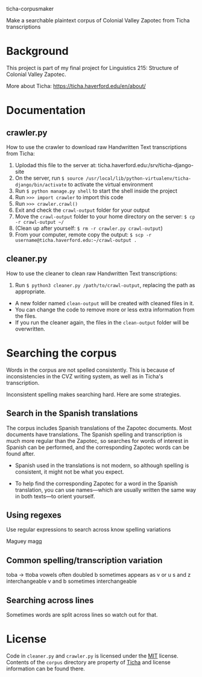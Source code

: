ticha-corpusmaker

Make a searchable plaintext corpus of Colonial Valley Zapotec from Ticha transcriptions

# Background

This project is part of my final project for Linguistics 215: Structure of Colonial Valley Zapotec.

More about Ticha: https://ticha.haverford.edu/en/about/

# Documentation

## crawler.py

How to use the crawler to download raw Handwritten Text transcriptions from Ticha:

1. Uplodad this file to the server at:
   ticha.haverford.edu:/srv/ticha-django-site
2. On the server, run
   `$ source /usr/local/lib/python-virtualenv/ticha-django/bin/activate`
   to activate the virtual environment
3. Run `$ python manage.py shell` to start the shell inside the project
4. Run `>>> import crawler` to import this code
5. Run `>>> crawler.crawl()`
6. Exit and check the `crawl-output` folder for your output
7. Move the `crawl-output` folder to your home directory on the server:
   `$ cp -r crawl-output ~/`
8. (Clean up after yourself: `$ rm -r crawler.py crawl-output`)
9. From your computer, remote copy the output: `$ scp -r username@ticha.haverford.edu:~/crawl-output .`

## cleaner.py

How to use the cleaner to clean raw Handwritten Text transcriptions:

1. Run `$ python3 cleaner.py /path/to/crawl-output`, replacing the path as appropriate.

* A new folder named `clean-output` will be created with cleaned files in it.
* You can change the code to remove more or less extra information from the files.
* If you run the cleaner again, the files in the `clean-output` folder will be overwritten.

# Searching the corpus

Words in the corpus are not spelled consistently. This is because of inconsistencies in the CVZ writing system, as well as in Ticha's transcription.

Inconsistent spelling makes searching hard. Here are some strategies.

## Search in the Spanish translations

The corpus includes Spanish translations of the Zapotec documents. Most documents have translations. The Spanish spelling and transcription is much more regular than the Zapotec, so searches for words of interest in Spanish can be performed, and the corresponding Zapotec words can be found after.

* Spanish used in the translations is not modern, so although spelling is consistent, it might not be what you expect.

* To help find the corresponding Zapotec for a word in the Spanish translation, you can use names—which are usually written the same way in both texts—to orient yourself.

## Using regexes

Use regular expressions to search across know spelling variations

Maguey ma[gq]((uey)|(ei))

## Common spelling/transcription variation

toba -> ttoba
vowels often doubled
b sometimes appears as v or u
s and z interchangeable
v and b sometimes interchangeable

## Searching across lines

Sometimes words are split across lines so watch out for that.


# License

Code in `cleaner.py` and `crawler.py` is licensed under the [MIT](LICENSE) license. Contents of the `corpus` directory are property of [Ticha](https://ticha.haverford.edu) and license information can be found there.

